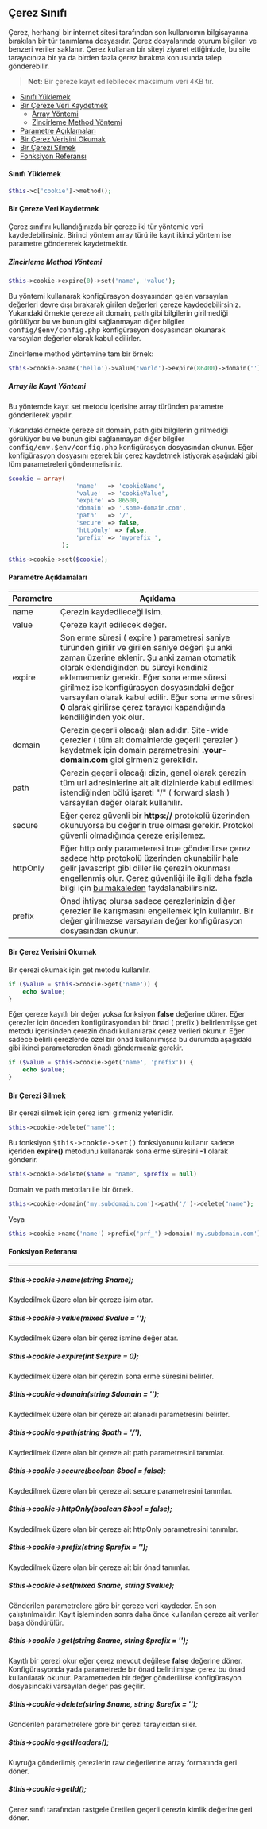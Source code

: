 
## Çerez Sınıfı

Çerez, herhangi bir internet sitesi tarafından son kullanıcının bilgisayarına bırakılan bir tür tanımlama dosyasıdır. Çerez dosyalarında oturum bilgileri ve benzeri veriler saklanır. Çerez kullanan bir siteyi ziyaret ettiğinizde, bu site tarayıcınıza bir ya da birden fazla çerez bırakma konusunda talep gönderebilir.
> **Not:** Bir çereze kayıt edilebilecek maksimum veri 4KB tır.

<ul>
    <li><a href="#loading-class">Sınıfı Yüklemek</a></li>
    <li>
        <a href="#setcookie">Bir Çereze Veri Kaydetmek</a>
        <ul>
            <li><a href="#arrays">Array Yöntemi</a></li>
            <li><a href="#method-chaining">Zincirleme Method Yöntemi</a></li>
        </ul>
    </li>
    <li><a href="#parameters">Parametre Açıklamaları</a></li>
    <li><a href="#readcookie">Bir Çerez Verisini Okumak</a></li>
    <li><a href="#removecookie">Bir Çerezi Silmek</a></li>
    <li><a href="#method-reference">Fonksiyon Referansı</a></li>
</ul>

<a name="loading-class"></a>

#### Sınıfı Yüklemek

```php
$this->c['cookie']->method();
```

<a name="setcookie"></a>

#### Bir Çereze Veri Kaydetmek

Çerez sınıfını kullandığınızda bir çereze iki tür yöntemle veri kaydedebilirsiniz. Birinci yöntem array türü ile kayıt ikinci yöntem ise parametre göndererek kaydetmektir.

<a name="method-chaining"></a>

##### Zincirleme Method Yöntemi

```php
$this->cookie->expire(0)->set('name', 'value'); 
```

Bu yöntemi kullanarak konfigürasyon dosyasından gelen varsayılan değerleri devre dışı bırakarak girilen değerleri çereze kaydedebilirsiniz. Yukarıdaki örnekte çereze ait domain, path gibi bilgilerin girilmediği görülüyor bu ve bunun gibi sağlanmayan diğer bilgiler <kbd>config/$env/config.php</kbd> konfigürasyon dosyasından okunarak varsayılan değerler olarak kabul edilirler.

Zincirleme method yöntemine tam bir örnek:

```php
$this->cookie->name('hello')->value('world')->expire(86400)->domain('')->path('/')->set(); 
```
<a name="arrays"></a>

##### Array ile Kayıt Yöntemi

Bu yöntemde kayıt set metodu içerisine array türünden parametre gönderilerek yapılır.

Yukarıdaki örnekte çereze ait domain, path gibi bilgilerin girilmediği görülüyor bu ve bunun gibi sağlanmayan diğer bilgiler <kbd>config/env.$env/config.php</kbd> konfigürasyon dosyasından okunur. Eğer konfigürasyon dosyasını ezerek bir çerez kaydetmek istiyorak aşağıdaki gibi tüm parametreleri göndermelisiniz.

```php
$cookie = array(
                   'name'   => 'cookieName',
                   'value'  => 'cookieValue',
                   'expire' => 86500,
                   'domain' => '.some-domain.com',
                   'path'   => '/',
                   'secure' => false,
                   'httpOnly' => false,
                   'prefix' => 'myprefix_',
               );

$this->cookie->set($cookie); 
```

<a name="parameters"></a>

#### Parametre Açıklamaları

<table>
    <thead>
        <tr>
            <th>Parametre</th>
            <th>Açıklama</th>
        </tr>
    </thead>
    <tbody>
        <tr>
            <td>name</td>
            <td>Çerezin kaydedileceği isim.</td>
        </tr>
        <tr>
            <td>value</td>
            <td>Çereze kayıt edilecek değer.</td>
        </tr>
        <tr>
            <td>expire</td>
            <td>Son erme süresi ( expire ) parametresi saniye türünden girilir ve girilen saniye değeri şu anki zaman üzerine eklenir. Şu anki zaman otomatik olarak eklendiğinden bu süreyi kendiniz eklememeniz gerekir. Eğer sona erme süresi girilmez ise konfigürasyon dosyasındaki değer varsayılan olarak kabul edilir. Eğer sona erme süresi <b>0</b> olarak girilirse çerez tarayıcı kapandığında kendiliğinden yok olur.</td>
        </tr>
        <tr>
            <td>domain</td>
            <td>Çerezin geçerli olacağı alan adıdır. Site-wide çerezler ( tüm alt domainlerde geçerli çerezler ) kaydetmek için domain parametresini <b>.your-domain.com</b> gibi girmeniz gereklidir.</td>
        </tr>
        <tr>
            <td>path</td>
            <td>Çerezin geçerli olacağı dizin, genel olarak çerezin tüm url adresinlerine ait alt dizinlerde kabul edilmesi istendiğinden bölü işareti "/" ( forward slash ) varsayılan değer olarak kullanılır.</td>
        </tr>
        <tr>
            <td>secure</td>
            <td>Eğer çerez güvenli bir <b>https://</b> protokolü üzerinden okunuyorsa bu değerin true olması gerekir. Protokol güvenli olmadığında çereze erişilemez.</td>
        </tr>
        <tr>
            <td>httpOnly</td>
            <td>Eğer http only parameteresi true gönderilirse çerez sadece http protokolü üzerinden okunabilir hale gelir javascript gibi diller ile çerezin okunması engellenmiş olur. Çerez güvenliği ile ilgili daha fazla bilgi için <a href="http://resources.infosecinstitute.com/securing-cookies-httponly-secure-flags/" target="_blank">bu makaleden</a> faydalanabilirsiniz.</td>
        </tr>
        <tr>
            <td>prefix</td>
            <td>Önad ihtiyaç olursa sadece çerezlerinizin diğer çerezler ile karışmasını engellemek için kullanılır. Bir değer girilmezse varsayılan değer konfigürasyon dosyasından okunur.</td>
        </tr>
        </tbody>
</table>

<a name="readcookie"></a>

#### Bir Çerez Verisini Okumak

Bir çerezi okumak için get metodu kullanılır.

```php
if ($value = $this->cookie->get('name')) {
	echo $value;
}
```

Eğer çereze kayıtlı bir değer yoksa fonksiyon <b>false</b> değerine döner. Eğer çerezler için önceden konfigürasyondan bir önad ( prefix ) belirlenmişse get metodu içerisinden çerezin önadı kullanılarak çerez verileri okunur. Eğer sadece belirli çerezlerde özel bir önad kullanılmışsa bu durumda aşağıdaki gibi ikinci parametereden önadı göndermeniz gerekir.

```php
if ($value = $this->cookie->get('name', 'prefix')) {
	echo $value;
}
```
<a name="removecookie"></a>

#### Bir Çerezi Silmek

Bir çerezi silmek için çerez ismi girmeniz yeterlidir.

```php
$this->cookie->delete("name");
```
Bu fonksiyon <kbd>$this->cookie->set()</kbd> fonksiyonunu kullanır sadece içeriden <b>expire()</b> metodunu kullanarak sona erme süresini <b>-1</b> olarak gönderir.

```php
$this->cookie->delete($name = "name", $prefix = null)
```

Domain ve path metotları ile bir örnek.

```php
$this->cookie->domain('my.subdomain.com')->path('/')->delete("name");
```

Veya

```php
$this->cookie->name('name')->prefix('prf_')->domain('my.subdomain.com')->path('/')->delete();
```

<a name="method-reference"></a>

#### Fonksiyon Referansı

-------

##### $this->cookie->name(string $name);

Kaydedilmek üzere olan bir çereze isim atar.

##### $this->cookie->value(mixed $value = '');

Kaydedilmek üzere olan bir çerez ismine değer atar.

##### $this->cookie->expire(int $expire = 0);

Kaydedilmek üzere olan bir çerezin sona erme süresini belirler.

##### $this->cookie->domain(string $domain = '');

Kaydedilmek üzere olan bir çereze ait alanadı parametresini belirler.

##### $this->cookie->path(string $path = '/');

Kaydedilmek üzere olan bir çereze ait path parametresini tanımlar.

##### $this->cookie->secure(boolean $bool = false);

Kaydedilmek üzere olan bir çereze ait secure parametresini tanımlar.

##### $this->cookie->httpOnly(boolean $bool = false);

Kaydedilmek üzere olan bir çereze ait httpOnly parametresini tanımlar.

##### $this->cookie->prefix(string $prefix = '');

Kaydedilmek üzere olan bir çereze ait bir önad tanımlar.

##### $this->cookie->set(mixed $name, string $value);

Gönderilen parametrelere göre bir çereze veri kaydeder. En son çalıştırılmalıdır. Kayıt işleminden sonra daha önce kullanılan çereze ait veriler başa döndürülür.

##### $this->cookie->get(string $name, string $prefix = '');

Kayıtlı bir çerezi okur eğer çerez mevcut değilese <b>false</b> değerine döner. Konfigürasyonda yada parametrede bir önad belirtilmişse çerez bu önad kullanılarak okunur. Parametreden bir değer gönderilirse konfigürasyon dosyasındaki varsayılan değer pas geçilir.

##### $this->cookie->delete(string $name, string $prefix = '');

Gönderilen parametrelere göre bir çerezi tarayıcıdan siler.

##### $this->cookie->getHeaders();

Kuyruğa gönderilmiş çerezlerin raw değerilerine array formatında geri döner.

##### $this->cookie->getId();

Çerez sınıfı tarafından rastgele üretilen geçerli çerezin kimlik değerine geri döner.
